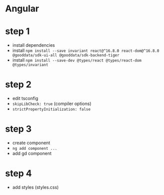 # Angular

# step 1

- install dependencies
- install `npm install --save invariant react@^16.8.0 react-dom@^16.8.0 @gooddata/sdk-ui-all @gooddata/sdk-backend-tiger`
- install `npm install --save-dev @types/react @types/react-dom @types/invariant`

# step 2

- edit tsconfig
- `skipLibCheck: true` (compiler options)
- `strictPropertyInitialization: false`

# step 3

- create component
- `ng add component ...`
- add gd component

# step 4

- add styles (styles.css)
